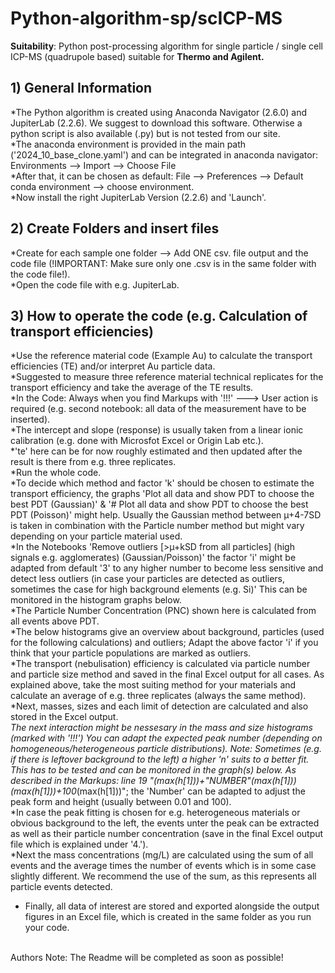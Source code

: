 # Python-algorithm-sp/scICP-MS
<b>Suitability</b>: Python post-processing algorithm for single particle / single cell ICP-MS (quadrupole based) suitable for <b>Thermo and Agilent.</b>

## 1)  General Information <br>
*The Python algorithm is created using Anaconda Navigator (2.6.0) and JupiterLab (2.2.6). We suggest to download this software. Otherwise a python script is also available (.py) but is not tested from our site.<br>
*The anaconda environment is provided in the main path ('2024_10_base_clone.yaml') and can be integrated in anaconda navigator: Environments --> Import --> Choose File<br>
*After that, it can be chosen as default: File --> Preferences --> Default conda environment --> choose environment. <br>
*Now install the right JupiterLab Version (2.2.6) and 'Launch'.<br>

## 2) Create Folders and insert files <br>
*Create for each sample one folder --> Add ONE csv. file output and the code file (!IMPORTANT: Make sure only one .csv is in the same folder with the code file!). <br>
*Open the code file with e.g. JupiterLab.

## 3) How to operate the code (e.g. Calculation of transport efficiencies) <br>
*Use the reference material code (Example Au) to calculate the transport efficiencies (TE) and/or interpret Au particle data. <br>
*Suggested to measure three reference material technical replicates for the transport efficiency and take the average of the TE results. <br>
*In the Code: Always when you find Markups with '!!!' ---> User action is required (e.g. second notebook: all data of the measurement have to be inserted). <br>
*The intercept and slope (response) is usually taken from a linear ionic calibration (e.g. done with Microsfot Excel or Origin Lab etc.). <br>
*'te' here can be for now roughly estimated and then updated after the result is there from e.g. three replicates. <br>
*Run the whole code. <br>
*To decide which method and factor 'k' should be chosen to estimate the transport efficiency, the graphs 'Plot all data and show PDT to choose the best PDT (Gaussian)' & '# Plot all data and show PDT to choose the best PDT (Poisson)' might help. Usually the Gaussian method between µ+4-7SD is taken in combination with the Particle number method but might vary depending on your particle material used. <br>
*In the Notebooks 'Remove outliers [>µ+kSD from all particles] (high signals e.g. agglomerates) (Gaussian/Poisson)' the factor 'i' might be adapted from default '3' to any higher number to become less sensitive and detect less outliers (in case your particles are detected as outliers, sometimes the case for high background elements (e.g. Si)' This can be monitored in the histogram graphs below. <br>
*The Particle Number Concentration (PNC) shown here is calculated from all events above PDT. <br>
*The below histograms give an overview about background, particles (used for the following calculations) and outliers; Adapt the above factor 'i' if you think that your particle populations are marked as outliers. <br>
*The transport (nebulisation) efficiency is calculated via particle number and particle size method and saved in the final Excel output for all cases. As explained above, take the most suiting method for your materials and calculate an average of e.g. three replicates (always the same method). <br>
*Next, masses, sizes and each limit of detection are calculated and also stored in the Excel output. <br>
*The next interaction might be nessesary in the mass and size histograms (marked with '!!!')
*You can adapt the expected peak number (depending on homogeneous/heterogeneous particle distributions). Note: Sometimes (e.g. if there is leftover background to the left) a higher 'n' suits to a better fit. This has to be tested and can be monitored in the graph(s) below. As described in the Markups: line 19 "(max(h[1]))+"NUMBER"*(max(h[1]))(max(h[1]))+100*(max(h[1]))"; the 'Number' can be adapted to adjust the peak form and height (usually between 0.01 and 100). <br>
*In case the peak fitting is chosen for e.g. heterogeneous materials or obvious background to the left, the events unter the peak can be extracted as well as their particle number concentration (save in the final Excel output file which is explained under '4.'). <br>
*Next the mass concentrations (mg/L) are calculated using the sum of all events and the average times the number of events which is in some case slightly different. We recommend the use of the sum, as this represents all particle events detected. <br>
* Finally, all data of interest are stored and exported alongside the output figures in an Excel file, which is created in the same folder as you run your code. <br>


<br>
Authors Note: The Readme will be completed as soon as possible!


